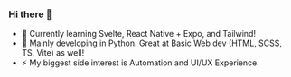 ### Hi there 👋

- 🌱 Currently learning Svelte, React Native + Expo, and Tailwind!
- 🔭 Mainly developing in Python. Great at Basic Web dev (HTML, SCSS, TS, Vite) as well!
- ⚡ My biggest side interest is Automation and UI/UX Experience.
